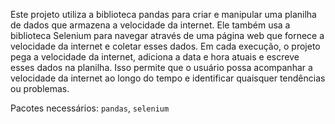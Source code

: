 Este projeto utiliza a biblioteca pandas para criar e manipular uma planilha de dados que armazena a velocidade da internet. Ele também usa a biblioteca Selenium para navegar através de uma página web que fornece a velocidade da internet e coletar esses dados. Em cada execução, o projeto pega a velocidade da internet, adiciona a data e hora atuais e escreve esses dados na planilha. Isso permite que o usuário possa acompanhar a velocidade da internet ao longo do tempo e identificar quaisquer tendências ou problemas.

Pacotes necessários: `pandas`, `selenium`
